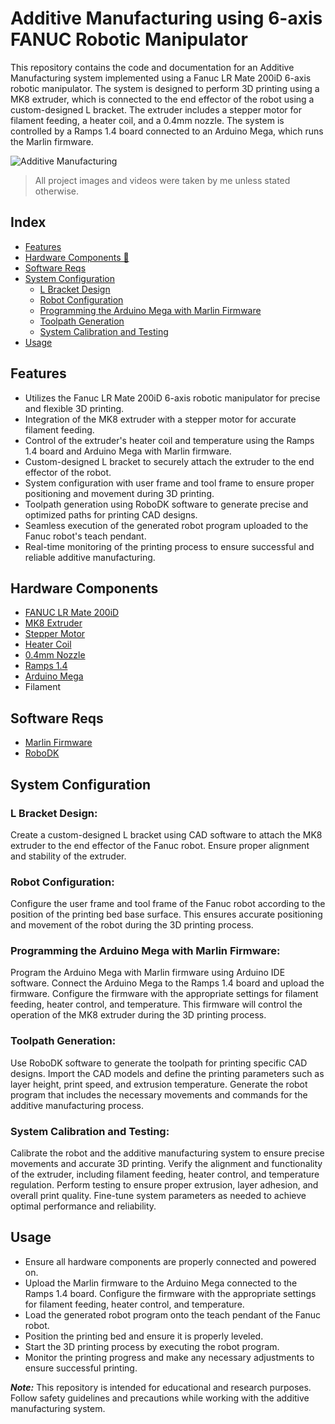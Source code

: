 # Additive Manufacturing using 6-axis FANUC Robotic Manipulator

This repository contains the code and documentation for an Additive Manufacturing system implemented using a Fanuc LR Mate 200iD 6-axis robotic manipulator. The system is designed to perform 3D printing using a MK8 extruder, which is connected to the end effector of the robot using a custom-designed L bracket. The extruder includes a stepper motor for filament feeding, a heater coil, and a 0.4mm nozzle. The system is controlled by a Ramps 1.4 board connected to an Arduino Mega, which runs the Marlin firmware.

![Additive Manufacturing](https://github.com/your-username/additive-manufacturing/images/additive_manufacturing.jpg)
> All project images and videos were taken by me unless stated otherwise.

## Index

- [Features](#features)
- [Hardware Components 🔌](#hardware-components)
- [Software Reqs](#software-reqs)
- [System Configuration](#system-configuration)
  - [L Bracket Design](#l-bracket-design)
  - [Robot Configuration](#robot-configuration)
  - [Programming the Arduino Mega with Marlin Firmware](#programming-the-arduino-mega-with-marlin-firmware)
  - [Toolpath Generation](#toolpath-generation)
  - [System Calibration and Testing](#system-calibration-and-testing)
- [Usage](#usage)


## Features

- Utilizes the Fanuc LR Mate 200iD 6-axis robotic manipulator for precise and flexible 3D printing.
- Integration of the MK8 extruder with a stepper motor for accurate filament feeding.
- Control of the extruder's heater coil and temperature using the Ramps 1.4 board and Arduino Mega with Marlin firmware.
- Custom-designed L bracket to securely attach the extruder to the end effector of the robot.
- System configuration with user frame and tool frame to ensure proper positioning and movement during 3D printing.
- Toolpath generation using RoboDK software to generate precise and optimized paths for printing CAD designs.
- Seamless execution of the generated robot program uploaded to the Fanuc robot's teach pendant.
- Real-time monitoring of the printing process to ensure successful and reliable additive manufacturing.


## Hardware Components

- [FANUC LR Mate 200iD](https://www.fanucamerica.com/products/robots/series/lr-mate/lr-mate-200id)
- [MK8 Extruder](https://www.example.com/mk8-extruder)
- [Stepper Motor](https://www.example.com/stepper-motor)
- [Heater Coil](https://www.example.com/heater-coil)
- [0.4mm Nozzle](https://www.example.com/0.4mm-nozzle)
- [Ramps 1.4](https://www.example.com/ramps-1.4)
- [Arduino Mega](https://www.example.com/arduino-mega)
- Filament


## Software Reqs

- [Marlin Firmware](https://marlinfw.org/)
- [RoboDK](https://robodk.com/)


## System Configuration

### L Bracket Design:

Create a custom-designed L bracket using CAD software to attach the MK8 extruder to the end effector of the Fanuc robot. Ensure proper alignment and stability of the extruder.

### Robot Configuration:

Configure the user frame and tool frame of the Fanuc robot according to the position of the printing bed base surface. This ensures accurate positioning and movement of the robot during the 3D printing process.

### Programming the Arduino Mega with Marlin Firmware:

Program the Arduino Mega with Marlin firmware using Arduino IDE software. Connect the Arduino Mega to the Ramps 1.4 board and upload the firmware. Configure the firmware with the appropriate settings for filament feeding, heater control, and temperature. This firmware will control the operation of the MK8 extruder during the 3D printing process.

### Toolpath Generation:

Use RoboDK software to generate the toolpath for printing specific CAD designs. Import the CAD models and define the printing parameters such as layer height, print speed, and extrusion temperature. Generate the robot program that includes the necessary movements and commands for the additive manufacturing process.

### System Calibration and Testing:

Calibrate the robot and the additive manufacturing system to ensure precise movements and accurate 3D printing. Verify the alignment and functionality of the extruder, including filament feeding, heater control, and temperature regulation. Perform testing to ensure proper extrusion, layer adhesion, and overall print quality. Fine-tune system parameters as needed to achieve optimal performance and reliability.

## Usage

- Ensure all hardware components are properly connected and powered on.
- Upload the Marlin firmware to the Arduino Mega connected to the Ramps 1.4 board. Configure the firmware with the appropriate settings for filament feeding, heater control, and temperature.
- Load the generated robot program onto the teach pendant of the Fanuc robot.
- Position the printing bed and ensure it is properly leveled.
- Start the 3D printing process by executing the robot program.
- Monitor the printing progress and make any necessary adjustments to ensure successful printing.

***Note:*** This repository is intended for educational and research purposes. Follow safety guidelines and precautions while working with the additive manufacturing system.
